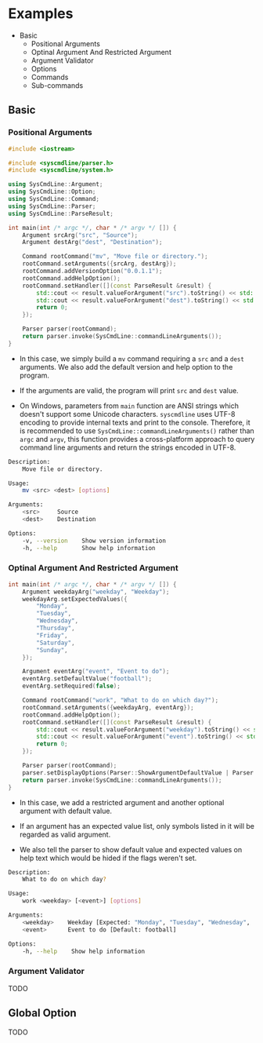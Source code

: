 # Examples

+ Basic
    + Positional Arguments
    + Optinal Argument And Restricted Argument
    + Argument Validator
    + Options
    + Commands
    + Sub-commands

## Basic

### Positional Arguments

```c++
#include <iostream>

#include <syscmdline/parser.h>
#include <syscmdline/system.h>

using SysCmdLine::Argument;
using SysCmdLine::Option;
using SysCmdLine::Command;
using SysCmdLine::Parser;
using SysCmdLine::ParseResult;

int main(int /* argc */, char * /* argv */ []) {
    Argument srcArg("src", "Source");
    Argument destArg("dest", "Destination");

    Command rootCommand("mv", "Move file or directory.");
    rootCommand.setArguments({srcArg, destArg});
    rootCommand.addVersionOption("0.0.1.1");
    rootCommand.addHelpOption();
    rootCommand.setHandler([](const ParseResult &result) {
        std::cout << result.valueForArgument("src").toString() << std::endl;
        std::cout << result.valueForArgument("dest").toString() << std::endl;
        return 0;
    });

    Parser parser(rootCommand);
    return parser.invoke(SysCmdLine::commandLineArguments());
}
```

+ In this case, we simply build a `mv` command requiring a `src` and a `dest` arguments. We also add the default version and help option to the program.

+ If the arguments are valid, the program will print `src` and `dest` value.

+ On Windows, parameters from `main` function are ANSI strings which doesn't support some Unicode characters. `syscmdline` uses UTF-8 encoding to provide internal texts and print to the console. Therefore, it is recommended to use `SysCmdLine::commandLineArguments()` rather than `argc` and `argv`, this function provides a cross-platform approach to query command line arguments and return the strings encoded in UTF-8.

```sh
Description:
    Move file or directory.

Usage:
    mv <src> <dest> [options]

Arguments:
    <src>     Source
    <dest>    Destination

Options:
    -v, --version    Show version information
    -h, --help       Show help information
```

### Optinal Argument And Restricted Argument

```c++
int main(int /* argc */, char * /* argv */ []) {
    Argument weekdayArg("weekday", "Weekday");
    weekdayArg.setExpectedValues({
        "Monday",
        "Tuesday",
        "Wednesday",
        "Thursday",
        "Friday",
        "Saturday",
        "Sunday",
    });

    Argument eventArg("event", "Event to do");
    eventArg.setDefaultValue("football");
    eventArg.setRequired(false);

    Command rootCommand("work", "What to do on which day?");
    rootCommand.setArguments({weekdayArg, eventArg});
    rootCommand.addHelpOption();
    rootCommand.setHandler([](const ParseResult &result) {
        std::cout << result.valueForArgument("weekday").toString() << std::endl;
        std::cout << result.valueForArgument("event").toString() << std::endl;
        return 0;
    });

    Parser parser(rootCommand);
    parser.setDisplayOptions(Parser::ShowArgumentDefaultValue | Parser::ShowArgumentExpectedValues);
    return parser.invoke(SysCmdLine::commandLineArguments());
}
```
+ In this case, we add a restricted argument and another optional argument with default value.

+ If an argument has an expected value list, only symbols listed in it will be regarded as valid argument.

+ We also tell the parser to show default value and expected values on help text which would be hided if the flags weren't set.

```sh
Description:
    What to do on which day?

Usage:
    work <weekday> [<event>] [options]

Arguments:
    <weekday>    Weekday [Expected: "Monday", "Tuesday", "Wednesday", ...]
    <event>      Event to do [Default: football]

Options:
    -h, --help    Show help information
```

### Argument Validator

TODO

## Global Option

TODO